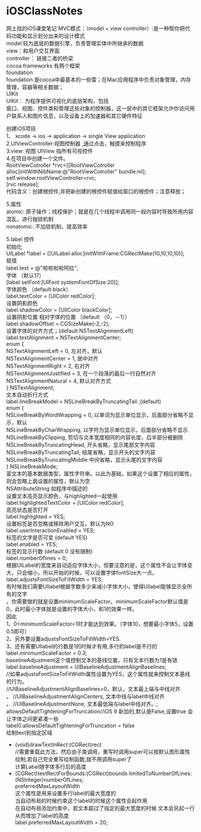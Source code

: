 # iOSClassNotes
网上找的iOS课堂笔记
MVC模式：（model + view controller）:是一种帮你把代码功能和显示划分出来的设计模式</br>
model:较为底层的数据引擎，负责管理实体中所继承的数据</br>
view：和用户交互界面</br>
controller： 链接二者的桥梁</br>
cocoa  frameworks 有两个框架</br>
foundation</br>
foundation 是cocoa中最基本的一些雷；在Mac应用程序中负责对象管理，内存管理，容器等相关数据；</br>
UIKit</br>
UIKit： 为程序提供可视化的底层架构，包括</br> 窗口、视图、控件类和管理这些对象的控制器，这一层中的其它框架允许你访问用户联系人和图片信息，以及设备上的加速器和其它硬件特征</br>

创建iOS项目</br>
1、 xcode -> ios -> application -> single View application</br>
2.UIViewController:视图控制器 ,通过点击，触摸来控制程序</br>
3.view: 视图 UIView 指所有可视控件</br>
4.在项目中创建一个文件。</br>
RootViewCotroller *rvc=[[RootViewCotroller alloc]initWithNibName:@"RootViewCotroller" bundle:nil];  </br>
self.window.rootViewController=rvc;  </br>
[rvc release];  </br>
代码含义：创建根控件,并把新创建的根控件赋值给窗口的根控件；注意释放；</br>

5.属性</br>
atomic: 原子操作；线程保护；就是在几个线程中调用同一段内容时导致所用内容混乱，进行枷锁机制</br>
nonatomic: 不加锁机制，提高效率</br>

5.label 控件</br>
初始化</br>
UILabel *label = [[UILabel alloc]initWithFrame:CGRectMake(10,10,10,10)];</br>
赋值</br>
label.text = @"啦啦啦啦阿拉";</br>
字体 （默认17）</br>
[label setFont:[UIFont systemFontOfSize:20]];</br>
字体颜色 （default black）</br>
label.textColor = [UIColor redColor];</br>
设置阴影颜色</br>
label.shadowColor = [UIIColor blackColor];</br>
设置阴影位置 相对字体的位置 （default （0，－1））</br>
label.shadowOffset = CGSizeMake(-2,-2);</br>
设置字体的对齐方式；(default NSTextAlignmentLeft)</br>
label.textAlignment = NSTextAlignmentCenter;</br>
   enum {</br>
       NSTextAlignmentLeft      = 0,  左对齐，默认</br>
        NSTextAlignmentCenter    = 1,  居中对齐</br>
        NSTextAlignmentRight     = 2,  右对齐</br>
        NSTextAlignmentJustified = 3,  在一个段落的最后一行自然对齐</br>
        NSTextAlignmentNatural   = 4,  默认对齐方式</br>
    } NSTextAlignment;</br>
文本自动折行方式 </br>
label.lineBreakModel = NSLineBreakByTruncatingTail ;(default)</br>
    enum {</br>
       NSLineBreakByWordWrapping = 0,  以单词为显示单位显示，后面部分省略不显示，默认</br>
       NSLineBreakByCharWrapping,      以字符为显示单位显示，后面部分省略不显示</br>
        NSLineBreakByClipping,          剪切与文本宽度相同的内容长度，后半部分被删除</br>
        NSLineBreakByTruncatingHead,    开头省略，显示尾部文字内容</br>
        NSLineBreakByTruncatingTail,    结尾省略，显示开头的文字内容</br>
        NSLineBreakByTruncatingMiddle   中间省略，显示头尾的文字内容</br>
    } NSLineBreakMode;</br>
富文本的基本数据类型，属性字符串。以此为基础，如果这个设置了相应的属性，则会忽略上面设置的属性，默认为空</br>
NSAttributeString 如程序中描述的</br>
设置文本高亮显示颜色，与highlighted一起使用</br>
label.highlightedTextColor = [UIColor redColor];</br>
高亮状态是否打开</br>
label.highlighted = YES;</br>
设置标签是否忽略或移除用户交互。默认为NO </br> 
label.userInteractionEnabled = YES;</br>
标签的文字是否可变 (default  YES)</br>
label.enabled = YES;</br>
标签的显示行数 (default 0 没有限制)</br>
label.numberOflines = 0;</br>
根据UILabel的宽度来自动适应字体大小，但要注意的是，这个属性不会让字体变大，只会缩小，所以开始的时候，可以设置字体fontSize大一点。
label.adjustsFontSizeToFitWidth = YES;</br>
有时候我们需要UIlabel根据字数多少来减小字体大小，使得UIlabel能够显示全所有的文字</br>。你需要做的就是设置minimumScaleFactor。minimumScaleFactor默认值是0，此时最小字体就是设置的字体大小，和1的效果一样。</br>
因此 </br>
1、0<minimumScaleFactor<1时才能达到效果。（字体10，想要最小字体5，设置0.5即可）</br>
2、另外要设置adjustsFontSizeToFitWidth=YES.</br>
3、还有需要UIlabel的行数是1的时候才有用,多行的label是不行的</br>
 label.minimumScaleFactor = 0.3;</br>
baselineAdjustment这个值控制文本的基线位置，只有文本行数为1是有效</br>
label.baselineAdjustment = UIBaselineAdjustmentAlignBaselines;</br>
//如果adjustsFontSizeToFitWidth属性设置为YES，这个属性就来控制文本基线的行为。</br>
//UIBaselineAdjustmentAlignBaselines=0，默认，文本最上端与中线对齐</br>。
//UIBaselineAdjustmentAlignCenters,   文本中线与label中线对齐</br>。
//UIBaselineAdjustmentNone,  文本最低端与label中线对齐。;</br>
allowsDefaultTighteningForTruncation//iOS 9 新加的,默认是False,设置true  会让字体之间更紧凑一些</br>
label0.allowsDefaultTighteningForTruncation = false</br>
绘制text到指定区域</br>
- (void)drawTextInRect:(CGRect)rect</br>
//需要重载此方法，然后由子类调用，重写时调用super可以按默认图形属性绘制,若自己完全重写绘制函数,就不用调用super了</br>
计算Label随字体多行后的高度</br>
- (CGRect)textRectForBounds:(CGRect)bounds limitedToNumberOfLines:(NSInteger)numberOfLines;</br>
preferredMaxLayoutWidth</br>
这个属性是用来设置多行label的最大宽度的</br>
当自动布局的时候约束这个label的时候这个属性会起作用</br>
在自动布局添加约束中，若文本超过了指定的最大宽度的时候 文本会另起一行 从而增加了label的高度</br>
label.preferredMaxLayoutWidth = 20;</br>
